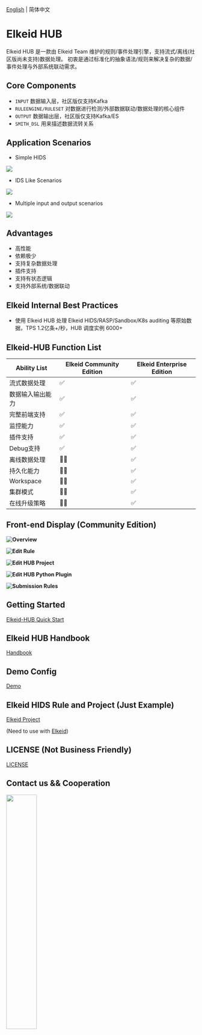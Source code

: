 [English](README.md) | 简体中文
# Elkeid HUB
Elkeid HUB 是一款由 Elkeid Team 维护的规则/事件处理引擎，支持流式/离线(社区版尚未支持)数据处理。 初衷是通过标准化的抽象语法/规则来解决复杂的数据/事件处理与外部系统联动需求。

## Core Components
* `INPUT` 数据输入层，社区版仅支持Kafka
* `RULEENGINE/RULESET` 对数据进行检测/外部数据联动/数据处理的核心组件
* `OUTPUT` 数据输出层，社区版仅支持Kafka/ES
* `SMITH_DSL` 用来描述数据流转关系


## Application Scenarios

* Simple HIDS
<img src="example_hids.png"/>

* IDS Like Scenarios
<img src="example_ids.png"/>

* Multiple input and output scenarios
<img src="example_complex.png"/>


## Advantages
* 高性能
* 依赖极少
* 支持复杂数据处理
* 插件支持
* 支持有状态逻辑
* 支持外部系统/数据联动

## Elkeid Internal Best Practices
* 使用 Elkeid HUB 处理 Elkeid HIDS/RASP/Sandbox/K8s auditing 等原始数据，TPS 1.2亿条+/秒，HUB 调度实例 6000+

## Elkeid-HUB Function List

| Ability List     | Elkeid Community Edition | Elkeid Enterprise Edition |
| ---------------- | ------------------------ | ------------------------- |
| 流式数据处理     | :white_check_mark:       | :white_check_mark:        |
| 数据输入输出能力 | :white_check_mark:       | :white_check_mark:        |
| 完整前端支持     | :white_check_mark:       | :white_check_mark:        |
| 监控能力         | :white_check_mark:       | :white_check_mark:        |
| 插件支持         | :white_check_mark:       | :white_check_mark:        |
| Debug支持        | :white_check_mark:       | :white_check_mark:        |
| 离线数据处理     | :ng_man: | :white_check_mark:        |
| 持久化能力       | :ng_man: | :white_check_mark:        |
| Workspace        | :ng_man: | :white_check_mark:        |
| 集群模式         | :ng_man: | :white_check_mark:        |
| 在线升级策略     | :ng_man: | :white_check_mark:        |



## Front-end Display (Community Edition)

**Overview**
<img src="docs/png/1.png" style="float:left;"/>



**Edit Rule**
<img src="docs/png/2.png" style="float:left;"/>



**Edit HUB Project**
<img src="docs/png/3.png" style="float:left;"/>



**Edit HUB Python Plugin**
<img src="docs/png/4.png" style="float:left;"/>



**Submission Rules**
<img src="docs/png/5.png" style="float:left;"/>



## Getting Started

[Elkeid-HUB Quick Start](docs/quick_start/quick_start.md)


## Elkeid HUB Handbook
[Handbook](docs/handbook/handbook.md)

## Demo Config
[Demo](config/demo)

## Elkeid HIDS Rule and Project (Just Example)
[Elkeid Project](config/elkeid_hids)

(Need to use with [Elkeid](https://github.com/bytedance/Elkeid))

## LICENSE (Not Business Friendly)
[LICENSE](LICENSE)

## Contact us && Cooperation
<img src="./Lark.png" width="40%" style="float:left;"/>
